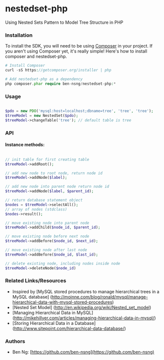 # nestedset-php

Using Nested Sets Pattern to Model Tree Structure in PHP

### Installation

To install the SDK, you will need to be using [Composer](http://getcomposer.org/) 
in your project. 
If you aren't using Composer yet, it's really simple! Here's how to install 
composer and nestedset-php.

```PHP
# Install Composer
curl -sS https://getcomposer.org/installer | php

# Add nestedset-php as a dependency
php composer.phar require ben-nsng/nestedset-php:*
``` 

### Usage

```php

$pdo = new PDO('mysql:host=localhost;dbname=tree', 'tree', 'tree');
$treeModel = new NestedSet($pdo);
$treeModel->changeTable('tree'); // default table is tree
```

### API

#### Instance methods:

```php

// init table for first creating table
$treeModel->addRoot();

// add new node to root node, return node id
$treeModel->addNode($label);

// add new node into parent node return node id
$treeModel->addNode($label, $parent_id);

// return database statement object
$nodes = $treeModel->selectAll();
// array of nodes (stdclass)
$nodes->result();

// move existing node into parent node
$treeModel->addChild($node_id, $parent_id);

// move existing node before next node
$treeModel->addBefore($node_id, $next_id);

// move existing node after last node
$treeModel->addBefore($node_id, $last_id);

// delete existing node, including nodes inside node
$treeModel->deleteNode($node_id)
```

### Related Links/Resources

* Inspired by [MySQL stored procedures to manage hierarchical trees in a MySQL database] (http://moinne.com/blog/ronald/mysql/manage-hierarchical-data-with-mysql-stored-procedures)
* [Nested Set Model] (http://en.wikipedia.org/wiki/Nested_set_model)
* [Managing Hierarchical Data in MySQL] (http://mikehillyer.com/articles/managing-hierarchical-data-in-mysql/)
* [Storing Hierarchical Data in a Database] (http://www.sitepoint.com/hierarchical-data-database/)

### Authors

* Ben Ng: [https://github.com/ben-nsng](https://github.com/ben-nsng)
